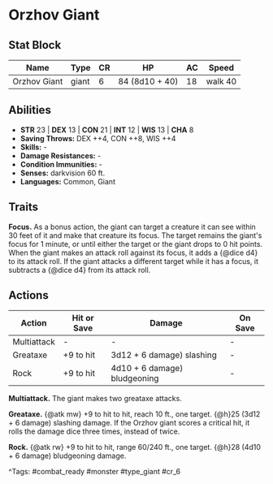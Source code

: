 # Orzhov Giant

## Stat Block

| Name | Type | CR | HP | AC | Speed |
|------|------|----|----|----|-------|
| Orzhov Giant | giant | 6 | 84 (8d10 + 40) | 18 | walk 40 |

## Abilities

- **STR** 23 | **DEX** 13 | **CON** 21 | **INT** 12 | **WIS** 13 | **CHA** 8
- **Saving Throws:** DEX ++4, CON ++8, WIS ++4  
- **Skills:** -  
- **Damage Resistances:** -  
- **Condition Immunities:** -  
- **Senses:** darkvision 60 ft.  
- **Languages:** Common, Giant

## Traits

**Focus.** As a bonus action, the giant can target a creature it can see within 30 feet of it and make that creature its focus. The target remains the giant's focus for 1 minute, or until either the target or the giant drops to 0 hit points. When the giant makes an attack roll against its focus, it adds a {@dice d4} to its attack roll. If the giant attacks a different target while it has a focus, it subtracts a {@dice d4} from its attack roll.


## Actions

| Action | Hit or Save | Damage | On Save |
|--------|--------------|--------|----------|
| Multiattack | - | - | - |
| Greataxe | +9 to hit | 3d12 + 6 damage) slashing | - |
| Rock | +9 to hit | 4d10 + 6 damage) bludgeoning | - |

**Multiattack.** The giant makes two greataxe attacks.

**Greataxe.** {@atk mw} +9 to hit to hit, reach 10 ft., one target. {@h}25 (3d12 + 6 damage) slashing damage. If the Orzhov giant scores a critical hit, it rolls the damage dice three times, instead of twice.

**Rock.** {@atk rw} +9 to hit to hit, range 60/240 ft., one target. {@h}28 (4d10 + 6 damage) bludgeoning damage.


^Tags: #combat_ready #monster #type_giant #cr_6
